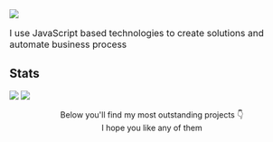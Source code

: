 <img src="https://i.ibb.co/BBB9RbJ/Captura-de-Pantalla-2022-04-04-a-la-s-11-04-47.png">
<p style="font-size: 16px;">I use JavaScript based technologies to create solutions and automate business process</p>
<h2>Stats</h2>
<img src="https://github-readme-stats.vercel.app/api?username=r4rmas&show_icons=true&theme=tokyonight" />
<img src="https://github-readme-stats.vercel.app/api/top-langs/?username=r4rmas&layout=compact&show_icons=true&theme=tokyonight" />
<p align="center">
	<span>Below you'll find my most outstanding projects 👇</span><br>
	<span>I hope you like any of them</span>
</p>
